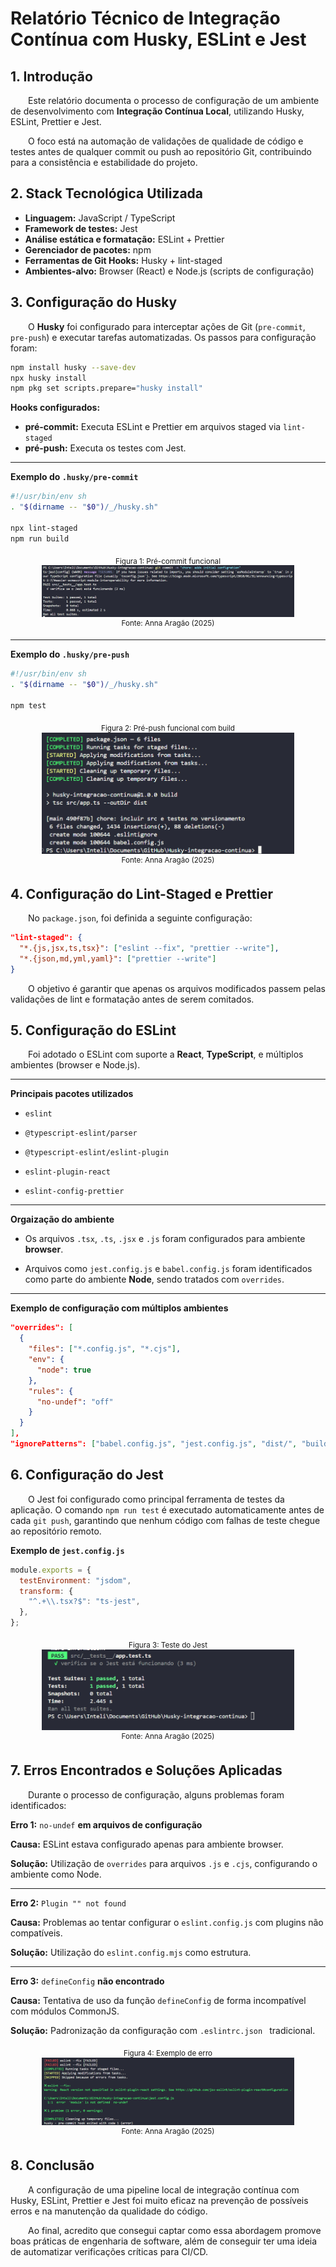 # Relatório Técnico de Integração Contínua com Husky, ESLint e Jest

## 1. Introdução

&emsp;&emsp;Este relatório documenta o processo de configuração de um ambiente de desenvolvimento com **Integração Contínua Local**, utilizando Husky, ESLint, Prettier e Jest.

&emsp;&emsp;O foco está na automação de validações de qualidade de código e testes antes de qualquer commit ou push ao repositório Git, contribuindo para a consistência e estabilidade do projeto.

## 2. Stack Tecnológica Utilizada

- **Linguagem:** JavaScript / TypeScript
- **Framework de testes:** Jest
- **Análise estática e formatação:** ESLint + Prettier
- **Gerenciador de pacotes:** npm
- **Ferramentas de Git Hooks:** Husky + lint-staged
- **Ambientes-alvo:** Browser (React) e Node.js (scripts de configuração)

## 3. Configuração do Husky

&emsp;&emsp;O **Husky** foi configurado para interceptar ações de Git (`pre-commit`, `pre-push`) e executar tarefas automatizadas. Os passos para configuração foram:

```bash
npm install husky --save-dev
npx husky install
npm pkg set scripts.prepare="husky install"
```

**Hooks configurados:**

- **pré-commit:** Executa ESLint e Prettier em arquivos staged via `lint-staged`
- **pré-push:** Executa os testes com Jest.

---

**Exemplo do `.husky/pre-commit`**

```bash
#!/usr/bin/env sh
. "$(dirname -- "$0")/_/husky.sh"

npx lint-staged
npm run build
```

<div align="center">
  <sub>Figura 1: Pré-commit funcional</sub><br>
  <img src="./images/pre-commit.png" alt="Locust Ramp" width="80%"><br>
  <sup>Fonte: Anna Aragão (2025)</sup>
</div>

---

**Exemplo do `.husky/pre-push`**

```bash
#!/usr/bin/env sh
. "$(dirname -- "$0")/_/husky.sh"

npm test
```

<div align="center">
  <sub>Figura 2: Pré-push funcional com build</sub><br>
  <img src="./images/pre-push.png" alt="Locust Ramp" width="80%"><br>
  <sup>Fonte: Anna Aragão (2025)</sup>
</div>

## 4. Configuração do Lint-Staged e Prettier

&emsp;&emsp;No `package.json`, foi definida a seguinte configuração:

```json
"lint-staged": {
  "*.{js,jsx,ts,tsx}": ["eslint --fix", "prettier --write"],
  "*.{json,md,yml,yaml}": ["prettier --write"]
}
```

&emsp;&emsp;O objetivo é garantir que apenas os arquivos modificados passem pelas validações de lint e formatação antes de serem comitados.

## 5. Configuração do ESLint

&emsp;&emsp;Foi adotado o ESLint com suporte a **React**, **TypeScript**, e múltiplos ambientes (browser e Node.js).

---

**Principais pacotes utilizados**

- `eslint`

- `@typescript-eslint/parser`

- `@typescript-eslint/eslint-plugin`

- `eslint-plugin-react`

- `eslint-config-prettier`

---

**Orgaização do ambiente**

- Os arquivos `.tsx`, `.ts`, `.jsx` e `.js` foram configurados para ambiente **browser**.

- Arquivos como `jest.config.js` e `babel.config.js` foram identificados como parte do ambiente **Node**, sendo tratados com `overrides`.

---

**Exemplo de configuração com múltiplos ambientes**

```json
"overrides": [
  {
    "files": ["*.config.js", "*.cjs"],
    "env": {
      "node": true
    },
    "rules": {
      "no-undef": "off"
    }
  }
],
"ignorePatterns": ["babel.config.js", "jest.config.js", "dist/", "build/"]
```

## 6. Configuração do Jest

&emsp;&emsp;O Jest foi configurado como principal ferramenta de testes da aplicação. O comando `npm run test` é executado automaticamente antes de cada `git push`, garantindo que nenhum código com falhas de teste chegue ao repositório remoto.

**Exemplo de `jest.config.js`**

```js
module.exports = {
  testEnvironment: "jsdom",
  transform: {
    "^.+\\.tsx?$": "ts-jest",
  },
};
```

<div align="center">
  <sub>Figura 3: Teste do Jest</sub><br>
  <img src="./images/jest_funcional.png" alt="Locust Ramp" width="80%"><br>
  <sup>Fonte: Anna Aragão (2025)</sup>
</div>

## 7. Erros Encontrados e Soluções Aplicadas

&emsp;&emsp;Durante o processo de configuração, alguns problemas foram identificados:

**Erro 1:** `no-undef` **em arquivos de configuração**

**Causa:** ESLint estava configurado apenas para ambiente browser.

**Solução:** Utilização de `overrides` para arquivos `.js` e `.cjs`, configurando o ambiente como Node.

---

**Erro 2:** `Plugin "" not found`

**Causa:** Problemas ao tentar configurar o `eslint.config.js` com plugins não compatíveis.

**Solução:** Utilização do `eslint.config.mjs` como estrutura.

---

**Erro 3:** `defineConfig` **não encontrado**

**Causa:** Tentativa de uso da função `defineConfig` de forma incompatível com módulos CommonJS.

**Solução:** Padronização da configuração com `.eslintrc.json ` tradicional.

<div align="center">
  <sub>Figura 4: Exemplo de erro</sub><br>
  <img src="./images/error.png" alt="Locust Ramp" width="80%"><br>
  <sup>Fonte: Anna Aragão (2025)</sup>
</div>

## 8. Conclusão

&emsp;&emsp;A configuração de uma pipeline local de integração contínua com Husky, ESLint, Prettier e Jest foi muito eficaz na prevenção de possíveis erros e na manutenção da qualidade do código.

&emsp;&emsp;Ao final, acredito que consegui captar como essa abordagem promove boas práticas de engenharia de software, além de conseguir ter uma ideia de automatizar verificações críticas para CI/CD.
